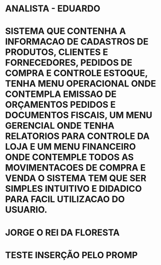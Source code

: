 # ANALISTA  - EDUARDO

# SISTEMA QUE CONTENHA A INFORMACAO DE CADASTROS DE PRODUTOS, CLIENTES E FORNECEDORES, PEDIDOS DE COMPRA E CONTROLE ESTOQUE, TENHA MENU OPERACIONAL ONDE CONTEMPLA EMISSAO DE ORÇAMENTOS PEDIDOS E DOCUMENTOS FISCAIS, UM MENU GERENCIAL ONDE TENHA RELATORIOS PARA CONTROLE DA LOJA E UM MENU FINANCEIRO ONDE CONTEMPLE TODOS AS MOVIMENTACOES DE COMPRA E VENDA O SISTEMA TEM QUE SER SIMPLES INTUITIVO E DIDADICO PARA FACIL UTILIZACAO DO USUARIO.
# JORGE O REI DA FLORESTA
# TESTE INSERÇÃO PELO PROMP
